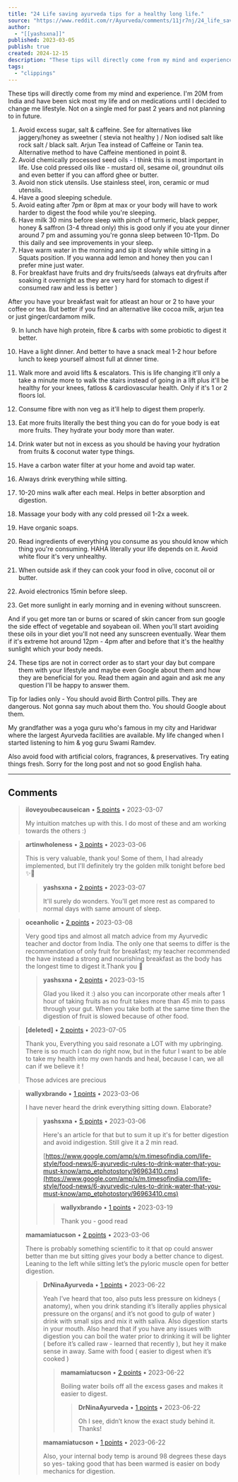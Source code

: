```yaml
---
title: "24 Life saving ayurveda tips for a healthy long life."
source: "https://www.reddit.com/r/Ayurveda/comments/11jr7nj/24_life_saving_ayurveda_tips_for_a_healthy_long/"
author:
  - "[[yashsxna]]"
published: 2023-03-05
publish: true
created: 2024-12-15
description: "These tips will directly come from my mind and experience. I'm 20M from India and have been sick most my life and on medications until I dec"
tags:
  - "clippings"
---
```


These tips will directly come from my mind and experience. I'm 20M from India and have been sick most my life and on medications until I decided to change me lifestyle. Not on a single med for past 2 years and not planning to in future.

1. Avoid excess sugar, salt & caffeine. See for alternatives like jaggery/honey as sweetner ( stevia not healthy ) / Non iodised salt like rock salt / black salt. Arjun Tea instead of Caffeine or Tanin tea. Alternative method to have Caffeine mentioned in point 8.
2. Avoid chemically processed seed oils - I think this is most important in life. Use cold pressed oils like - mustard oil, sesame oil, groundnut oils and even better if you can afford ghee or butter.
3. Avoid non stick utensils. Use stainless steel, iron, ceramic or mud utensils.
4. Have a good sleeping schedule.
5. Avoid eating after 7pm or 8pm at max or your body will have to work harder to digest the food while you're sleeping.
6. Have milk 30 mins before sleep with pinch of turmeric, black pepper, honey & saffron (3-4 thread only) this is good only if you ate your dinner around 7 pm and assuming you're gonna sleep between 10-11pm. Do this daily and see improvements in your sleep.
7. Have warm water in the morning and sip it slowly while sitting in a Squats position. If you wanna add lemon and honey then you can I prefer mine just water.
8. For breakfast have fruits and dry fruits/seeds (always eat dryfruits after soaking it overnight as they are very hard for stomach to digest if consumed raw and less is better )

After you have your breakfast wait for atleast an hour or 2 to have your coffee or tea. But better if you find an alternative like cocoa milk, arjun tea or just ginger/cardamom milk.

9. In lunch have high protein, fibre & carbs with some probiotic to digest it better.

10. Have a light dinner. And better to have a snack meal 1-2 hour before lunch to keep yourself almost full at dinner time.

11. Walk more and avoid lifts & escalators. This is life changing it'll only a take a minute more to walk the stairs instead of going in a lift plus it'll be healthy for your knees, fatloss & cardiovascular health. Only if it's 1 or 2 floors lol.

12. Consume fibre with non veg as it'll help to digest them properly.

13. Eat more fruits literally the best thing you can do for youe body is eat more fruits. They hydrate your body more than water.

14. Drink water but not in excess as you should be having your hydration from fruits & coconut water type things.

15. Have a carbon water filter at your home and avoid tap water.

16. Always drink everything while sitting.

17. 10-20 mins walk after each meal. Helps in better absorption and digestion.

18. Massage your body with any cold pressed oil 1-2x a week.

19. Have organic soaps.

20. Read ingredients of everything you consume as you should know which thing you're consuming. HAHA literally your life depends on it. Avoid white flour it's very unhealthy.

21. When outside ask if they can cook your food in olive, coconut oil or butter.

22. Avoid electronics 15min before sleep.

23. Get more sunlight in early morning and in evening without sunscreen.

And if you get more tan or burns or scared of skin cancer from sun google the side effect of vegetable and soyabean oil. When you'll start avoiding these oils in your diet you'll not need any sunscreen eventually. Wear them if it's extreme hot around 12pm - 4pm after and before that it's the healthy sunlight which your body needs.

24. These tips are not in correct order as to start your day but compare them with your lifestyle and maybe even Google about them and how they are beneficial for you. Read them again and again and ask me any question I'll be happy to answer them.

Tip for ladies only - You should avoid Birth Control pills. They are dangerous. Not gonna say much about them tho. You should Google about them.

My grandfather was a yoga guru who's famous in my city and Haridwar where the largest Ayurveda facilities are available. My life changed when I started listening to him & yog guru Swami Ramdev.

Also avoid food with artificial colors, fragrances, & preservatives. Try eating things fresh. Sorry for the long post and not so good English haha.

---

## Comments

> **iloveyoubecauseican** • [5 points](https://reddit.com/r/Ayurveda/comments/11jr7nj/comment/jbaysy4/) • 2023-03-07
>
> My intuition matches up with this. I do most of these and am working towards the others :)

> **artinwholeness** • [3 points](https://reddit.com/r/Ayurveda/comments/11jr7nj/comment/jb6cv3e/) • 2023-03-06
>
> This is very valuable, thank you! Some of them, I had already implemented, but I'll definitely try the golden milk tonight before bed ✨🙏
>
> > **yashsxna** • [2 points](https://reddit.com/r/Ayurveda/comments/11jr7nj/comment/jb82jmk/) • 2023-03-07
> >
> > It'll surely do wonders. You'll get more rest as compared to normal days with same amount of sleep.

> **oceanholic** • [2 points](https://reddit.com/r/Ayurveda/comments/11jr7nj/comment/jbddxnp/) • 2023-03-08
>
> Very good tips and almost all match advice from my Ayurvedic teacher and doctor from India. The only one that seems to differ is the recommendation of only fruit for breakfast; my teacher recommended the have instead a strong and nourishing breakfast as the body has the longest time to digest it.Thank you 🙏
>
> > **yashsxna** • [2 points](https://reddit.com/r/Ayurveda/comments/11jr7nj/comment/jc8ioei/) • 2023-03-15
> >
> > Glad you liked it :) also you can incorporate other meals after 1 hour of taking fruits as no fruit takes more than 45 min to pass through your gut. When you take both at the same time then the digestion of fruit is slowed because of other food.

> **\[deleted\]** • [2 points](https://reddit.com/r/Ayurveda/comments/11jr7nj/comment/jqrxdj0/) • 2023-07-05
>
> Thank you, Everything you said resonate a LOT with my upbringing. There is so much I can do right now, but in the futur I want to be able to take my health into my own hands and heal, because I can, we all can if we believe it !
>
> Those advices are precious

> **wallyxbrando** • [1 points](https://reddit.com/r/Ayurveda/comments/11jr7nj/comment/jb4q878/) • 2023-03-06
>
> I have never heard the drink everything sitting down. Elaborate?
>
> > **yashsxna** • [5 points](https://reddit.com/r/Ayurveda/comments/11jr7nj/comment/jb53pv2/) • 2023-03-06
> >
> > Here's an article for that but to sum it up it's for better digestion and avoid indigestion. Still give it a 2 min read.
> >
> > [https://www.google.com/amp/s/m.timesofindia.com/life-style/food-news/6-ayurvedic-rules-to-drink-water-that-you-must-know/amp_etphotostory/96963410.cms](https://www.google.com/amp/s/m.timesofindia.com/life-style/food-news/6-ayurvedic-rules-to-drink-water-that-you-must-know/amp_etphotostory/96963410.cms)
> >
> > > **wallyxbrando** • [1 points](https://reddit.com/r/Ayurveda/comments/11jr7nj/comment/jcuxyai/) • 2023-03-19
> > >
> > > Thank you - good read
>
> **mamamiatucson** • [2 points](https://reddit.com/r/Ayurveda/comments/11jr7nj/comment/jb4xpkk/) • 2023-03-06
>
> There is probably something scientific to it that op could answer better than me but sitting gives your body a better chance to digest. Leaning to the left while sitting let’s the pyloric muscle open for better digestion.
>
> > **DrNinaAyurveda** • [1 points](https://reddit.com/r/Ayurveda/comments/11jr7nj/comment/jp35f9g/) • 2023-06-22
> >
> > Yeah I’ve heard that too, also puts less pressure on kidneys ( anatomy), when you drink standing it’s literally applies physical pressure on the organs( and it’s not good to gulp of water ) drink with small sips and mix it with saliva. Also digestion starts in your mouth. Also heard that if you have any issues with digestion you can boil the water prior to drinking it will be lighter ( before it’s called raw - learned that recently ), but hey it make sense in away. Same with food ( easier to digest when it’s cooked )
> >
> > > **mamamiatucson** • [2 points](https://reddit.com/r/Ayurveda/comments/11jr7nj/comment/jp39ecw/) • 2023-06-22
> > >
> > > Boiling water boils off all the excess gases and makes it easier to digest.
> > >
> > > > **DrNinaAyurveda** • [1 points](https://reddit.com/r/Ayurveda/comments/11jr7nj/comment/jp39ls1/) • 2023-06-22
> > > >
> > > > Oh I see, didn’t know the exact study behind it. Thanks!
> >
> > **mamamiatucson** • [1 points](https://reddit.com/r/Ayurveda/comments/11jr7nj/comment/jp39lp7/) • 2023-06-22
> >
> > Also, your internal body temp is around 98 degrees these days so yes- taking good that has been warmed is easier on body mechanics for digestion.
